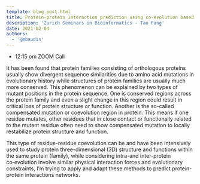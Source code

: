 ```yaml
---
template: blog_post.html
title: Protein-protein interaction prediction using co-evolution based method
description: 'Zurich Seminars in Bioinformatics - Tao Fang'
date: 2021-02-04
authors:
  - '@mbaudis'
---
```




* 12:15 om  ZOOM Call



It has been found that protein families  consisting of  orthologous proteins  usually show  divergent  sequence similarities due to amino acid mutations in evolutionary history while structures of   protein families  are usually  much more conserved. This phenomenon can be explained by two types of mutant positions in the protein sequence. One is conserved  regions across the protein family  and  even a slight change in this region could result in critical loss of protein structure or function.  Another is the so-called compensated mutation or coevolution region in protein.<!--more-->  This means if one residue mutates, other residues that in close contact or functionally related to the mutant residue often need to show compensated mutation to locally restabilize protein structure and function.

This type of residue-residue coevolution can be and have been intensively used  to study protein three-dimensional (3D) structure and functions within the same protein (family), while considering intra-and inter-protein co‑evolution involve similar physical interaction forces and evolutionary constraints, I’m trying  to apply and adapt these methods to predict protein-protein interactions networks.
